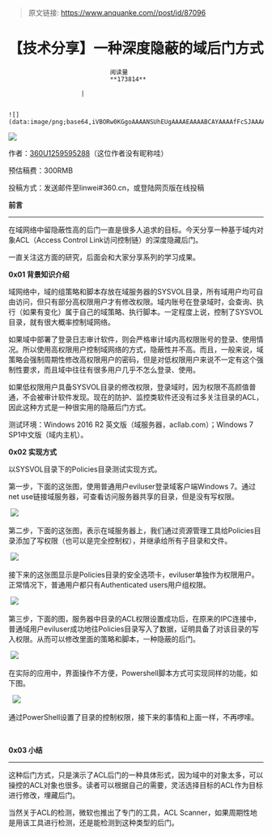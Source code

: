 > 原文链接: https://www.anquanke.com//post/id/87096 


# 【技术分享】一种深度隐蔽的域后门方式


                                阅读量   
                                **173814**
                            
                        |
                        
                                                                                                                                    ![](data:image/png;base64,iVBORw0KGgoAAAANSUhEUgAAAAEAAAABCAYAAAAfFcSJAAAAAXNSR0IArs4c6QAAAARnQU1BAACxjwv8YQUAAAAJcEhZcwAADsQAAA7EAZUrDhsAAAANSURBVBhXYzh8+PB/AAffA0nNPuCLAAAAAElFTkSuQmCC)
                                                                                            



[![](https://p0.ssl.qhimg.com/t010323d2135d9e682a.jpg)](https://p0.ssl.qhimg.com/t010323d2135d9e682a.jpg)

作者：[360U1259595288](http://bobao.360.cn/member/contribute?uid=1259595288)（这位作者没有昵称哇）

预估稿费：300RMB

投稿方式：发送邮件至linwei#360.cn，或登陆网页版在线投稿



**前言**<br>

****

在域网络中留隐蔽性高的后门一直是很多人追求的目标。今天分享一种基于域内对象ACL（Access Control Link访问控制链）的深度隐藏后门。

一直关注这方面的研究，后面会和大家分享系列的学习成果。



**0x01 背景知识介绍**

域网络中，域的组策略和脚本存放在域服务器的SYSVOL目录，所有域用户均可自由访问，但只有部分高权限用户才有修改权限。域内账号在登录域时，会查询、执行（如果有变化）属于自己的域策略、执行脚本。一定程度上说，控制了SYSVOL目录，就有很大概率控制域网络。

如果域中部署了登录日志审计软件，则会严格审计域内高权限账号的登录、使用情况。所以使用高权限用户控制域网络的方式，隐蔽性并不高。而且，一般来说，域策略会强制周期性修改高权限用户的密码，但是对低权限用户来说不一定有这个强制性要求，而且域中往往有很多用户几乎不怎么登录、使用。

如果低权限用户具备SYSVOL目录的修改权限，登录域时，因为权限不高颜值普通，不会被审计软件发现。现在的防护、监控类软件还没有过多关注目录的ACL，因此这种方式是一种很实用的隐蔽后门方式。

测试环境：Windows 2016 R2 英文版（域服务器，acllab.com）；Windows 7 SP1中文版（域内主机）。



**0x02 实现方式**

以SYSVOL目录下的Policies目录测试实现方式。

第一步，下面的这张图，使用普通用户eviluser登录域客户端Windows 7。通过net use链接域服务器，可查看访问服务器共享的目录，但是没有写权限。

 [![](https://p3.ssl.qhimg.com/t01d69131b94ef79c72.jpg)](https://p3.ssl.qhimg.com/t01d69131b94ef79c72.jpg)

第二步，下面的这张图，表示在域服务器上，我们通过资源管理工具给Policies目录添加了写权限（也可以是完全控制权），并继承给所有子目录和文件。

 [![](https://p4.ssl.qhimg.com/t010778bf262bc4c1cb.jpg)](https://p4.ssl.qhimg.com/t010778bf262bc4c1cb.jpg)

接下来的这张图显示是Policies目录的安全选项卡，eviluser单独作为权限用户。正常情况下，普通用户都只有Authenticated users用户组权限。

 [![](https://p4.ssl.qhimg.com/t01847a1b817887dc91.jpg)](https://p4.ssl.qhimg.com/t01847a1b817887dc91.jpg)

第三步，下面的图，服务器中目录的ACL权限设置成功后，在原来的IPC连接中，普通域用户eviluser成功地往Policies目录写入了数据，证明具备了对该目录的写入权限。从而可以修改里面的策略和脚本，一种隐蔽的后门。

 [![](https://p2.ssl.qhimg.com/t01bffdfac590a748da.jpg)](https://p2.ssl.qhimg.com/t01bffdfac590a748da.jpg)

在实际的应用中，界面操作不方便，Powershell脚本方式可实现同样的功能，如下图。

  [![](https://p3.ssl.qhimg.com/t01488d1e9aa8bbbefe.jpg)](https://p3.ssl.qhimg.com/t01488d1e9aa8bbbefe.jpg)

通过PowerShell设置了目录的控制权限，接下来的事情和上面一样，不再啰嗦。

<br>

**0x03 小结**

****

这种后门方式，只是演示了ACL后门的一种具体形式，因为域中的对象太多，可以操控的ACL对象也很多。读者可以根据自己的需要，灵活选择目标的ACL作为目标进行修改，埋藏后门。

当然关于ACL的检测，微软也推出了专门的工具，ACL Scanner，如果周期性地是用该工具进行检测，还是能检测到这种类型的后门。

